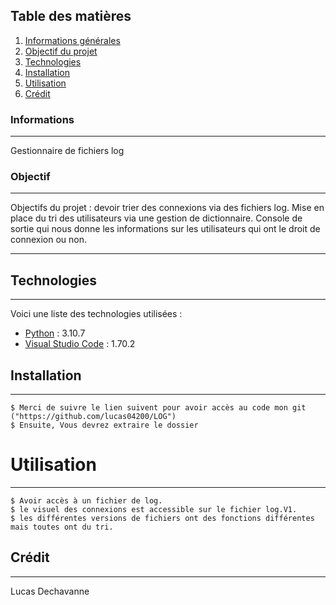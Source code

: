 ## Table des matières
1. [Informations générales](#informations)
2. [Objectif du projet](#Objectif)
3. [Technologies](#technologies)
4. [Installation](#installation)
5. [Utilisation](#utilisation)
6. [Crédit](#crédit)
### Informations
***
Gestionnaire de fichiers log
### Objectif
*** 
Objectifs du projet : devoir trier des connexions via des fichiers log.
Mise en place du tri des utilisateurs via une gestion de dictionnaire.
Console de sortie qui nous donne les informations sur les utilisateurs qui ont le droit de connexion ou non.
***
## Technologies
***
Voici une liste des technologies utilisées :
* [Python](https://www.python.org/downloads/) : 3.10.7
* [Visual Studio Code](https://code.visualstudio.com/) : 1.70.2
## Installation
*** 
```
$ Merci de suivre le lien suivent pour avoir accès au code mon git ("https://github.com/lucas04200/LOG")
$ Ensuite, Vous devrez extraire le dossier
```
# Utilisation
***
```
$ Avoir accès à un fichier de log.
$ le visuel des connexions est accessible sur le fichier log.V1.
$ les différentes versions de fichiers ont des fonctions différentes mais toutes ont du tri.
```

## Crédit 
***
Lucas Dechavanne 
 
